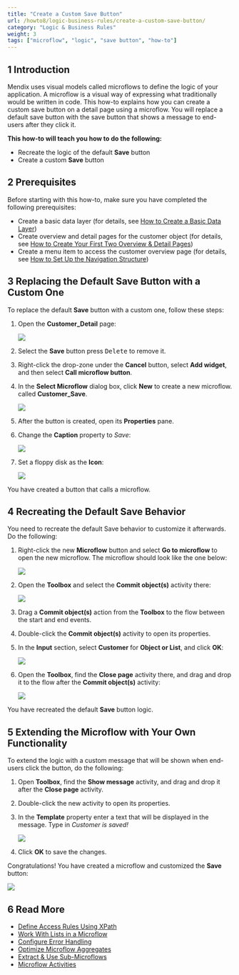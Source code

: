 ```yaml
---
title: "Create a Custom Save Button"
url: /howto8/logic-business-rules/create-a-custom-save-button/
category: "Logic & Business Rules"
weight: 3
tags: ["microflow", "logic", "save button", "how-to"]
---
```

## 1 Introduction

Mendix uses visual models called microflows to define the logic of your application. A microflow is a visual way of expressing what traditionally would be written in code. This how-to explains how you can create a custom save button on a detail page using a microflow. You will replace a default save button with the save button that shows a message to end-users after they click it. 

**This how-to will teach you how to do the following:**

* Recreate the logic of the default **Save** button
* Create a custom **Save** button

## 2 Prerequisites

Before starting with this how-to, make sure you have completed the following prerequisites:

* Create a basic data layer (for details, see [How to Create a Basic Data Layer](/howto8/data-models/create-a-basic-data-layer/))
* Create overview and detail pages for the customer object (for details, see [How to Create Your First Two Overview & Detail Pages](/howto8/front-end/create-your-first-two-overview-and-detail-pages/))
* Create a menu item to access the customer overview page (for details, see [How to Set Up the Navigation Structure](/howto8/general/setting-up-the-navigation-structure/))

## 3 Replacing the Default Save Button with a Custom One

To replace the default **Save** button with a custom one, follow these steps:

1.  Open the **Customer_Detail** page:

    ![](/attachments/howto8/logic-business-rules/create-a-custom-save-button/customer-detail.png)

2. Select the **Save** button press <kbd>Delete</kbd> to remove it.

3. Right-click the drop-zone under the **Cancel** button, select **Add widget**, and then select **Call microflow button**.

4.  In the **Select Microflow** dialog box, click **New** to create a new microflow. called **Customer_Save**.

    ![](/attachments/howto8/logic-business-rules/create-a-custom-save-button/customer-save.png)

5. After the button is created, open its **Properties** pane.

6. Change the **Caption** property to *Save*:

    ![](/attachments/howto8/logic-business-rules/create-a-custom-save-button/button-properties.png)

7. Set a floppy disk as the **Icon**:

    ![](/attachments/howto8/logic-business-rules/create-a-custom-save-button/18580987.png)

You have created a button that calls a microflow.

## 4 Recreating the Default Save Behavior

You need to recreate the default Save behavior to customize it afterwards. Do the following:

1.  Right-click the new **Microflow** button and select **Go to microflow** to open the new microflow. The microflow should look like the one below:
    
    ![](/attachments/howto8/logic-business-rules/create-a-custom-save-button/created-microflow.png)

2. Open the **Toolbox** and select the **Commit object(s)** activity there:

    ![](/attachments/howto8/logic-business-rules/create-a-custom-save-button/8946802.png)

3. Drag a **Commit object(s)** action from the **Toolbox** to the flow between the start and end events.
4.  Double-click the **Commit object(s)** activity to open its properties.

5.  In the **Input** section, select **Customer** for **Object or List**, and click **OK**:
    
    ![](/attachments/howto8/logic-business-rules/create-a-custom-save-button/commit-object-properties.png)

6.  Open the **Toolbox**, find the **Close page** activity there, and drag and drop it to the flow after the **Commit object(s)** activity:

    ![](/attachments/howto8/logic-business-rules/create-a-custom-save-button/close-page-activity.png)

You have recreated the default **Save** button logic.

## 5 Extending the Microflow with Your Own Functionality

To extend the logic with a custom message that will be shown when end-users click the button, do the following:

1. Open **Toolbox**, find the **Show message** activity, and drag and drop it after the **Close page** activity.

2.  Double-click the new activity to open its properties.

3. In the **Template** property enter a text that will be displayed in the message. Type in *Customer is saved!* 

    ![](/attachments/howto8/logic-business-rules/create-a-custom-save-button/show-message-properties.png)

4. Click **OK** to save the changes. 


Congratulations! You have created a microflow and customized the **Save** button: 

   ![](/attachments/howto8/logic-business-rules/create-a-custom-save-button/microflow.png)

## 6 Read More

* [Define Access Rules Using XPath](/howto8/logic-business-rules/define-access-rules-using-xpath/)
* [Work With Lists in a Microflow](/howto8/logic-business-rules/working-with-lists-in-a-microflow/)
* [Configure Error Handling](/howto8/logic-business-rules/set-up-error-handling/)
* [Optimize Microflow Aggregates](/howto8/logic-business-rules/optimizing-microflow-aggregates/)
* [Extract & Use Sub-Microflows](/howto8/logic-business-rules/extract-and-use-sub-microflows/)
* [Microflow Activities](/refguide8/activities/)
